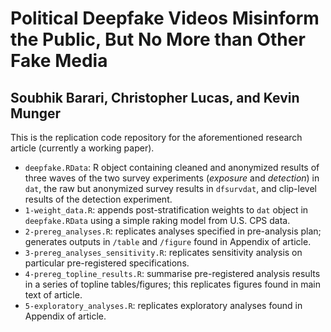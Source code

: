 # Political Deepfake Videos Misinform the Public, But No More than Other Fake Media
## Soubhik Barari, Christopher Lucas, and Kevin Munger

This is the replication code repository for the aforementioned research article (currently a working paper).

- `deepfake.RData`: R object containing cleaned and anonymized results of three waves of the two survey experiments (*exposure* and *detection*) in `dat`, the raw but anonymized survey results in `dfsurvdat`, and clip-level results of the detection experiment.
- `1-weight_data.R`: appends post-stratification weights to `dat` object in `deepfake.RData` using a simple raking model from U.S. CPS data.
- `2-prereg_analyses.R`: replicates analyses specified in pre-analysis plan; generates outputs in `/table` and `/figure` found in Appendix of article.
- `3-prereg_analyses_sensitivity.R`: replicates sensitivity analysis on particular pre-registered specifications.
- `4-prereg_topline_results.R`: summarise pre-registered analysis results in a series of topline tables/figures; this replicates figures found in main text of article.
- `5-exploratory_analyses.R`: replicates exploratory analyses found in Appendix of article.

